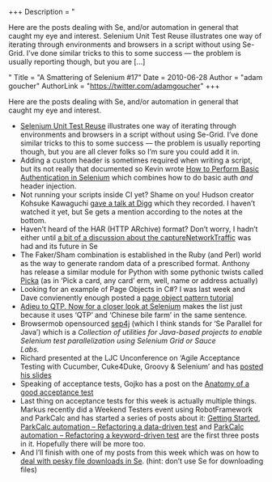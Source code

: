 +++
Description = "<p>Here are the posts dealing with Se, and/or automation in general that caught my eye and interest. Selenium Unit Test Reuse illustrates one way of iterating through environments and browsers in a script without using Se-Grid. I’ve done similar tricks to this to some success — the problem is usually reporting though, but you are […]</p>"
Title = "A Smattering of Selenium #17"
Date = 2010-06-28
Author = "adam goucher"
AuthorLink = "https://twitter.com/adamgoucher"
+++

<p>Here are the posts dealing with Se, and/or automation in general that caught my eye and interest.<br />
</p>
<ul>
<li><a href="http://www.codekoala.com/blog/2010/selenium-unit-test-reuse/">Selenium Unit Test Reuse</a> illustrates one way of iterating through environments and browsers in a script without using Se-Grid. I&#8217;ve done similar tricks to this to some success &#8212; the problem is usually reporting though, but you are all clever folks so I&#8217;m sure you could add it in.</li>
<li>Adding a custom header is sometimes required when writing a script, but its not really that documented so Kevin wrote <a href="http://mogotest.com/blog/2010/06/23/how-to-perform-basic-auth-in-selenium">How to Perform Basic Authentication in Selenium</a> which combines how to do basic auth <i>and</i> header injection.</li>
<li>Not running your scripts inside CI yet? Shame on you! Hudson creator Kohsuke Kawaguchi <a href="http://about.digg.com/blog/digg-technical-talks-kohsuke-kawaguchi">gave a talk at Digg</a> which they recorded. I haven&#8217;t watched it yet, but Se gets a mention according to the notes at the bottom.</li>
<li>Haven&#8217;t heard of the HAR (HTTP ARchive) format? Don&#8217;t worry, I hadn&#8217;t either until <a href="http://groups.google.com/group/selenium-developers/browse_thread/thread/aafbe61c46ffa0df">a bit of a discussion about the captureNetworkTraffic</a> was had and its future in Se</li>
<li>The Faker/Sham combination is established in the Ruby (and Perl) world as the way to generate random data of a prescribed format. Anthony has release a similar module for Python with some pythonic twists called <a href="http://github.com/antlong/Picka">Picka</a> (as in &#8216;Pick a card, any card&#8217; erm, well, name or address actually)</li>
<li>Looking for an example of Page Objects in C#? I was last week and Dave convienently enough posted a <a href="http://www.theautomatedtester.co.uk/tutorials/selenium/page-object-pattern.htm">page object pattern tutorial</a></li>
<li><a href="http://www.testjutsu.com/adieu-to-qtp-now-for-a-closer-look-at-selenium">Adieu to QTP. Now for a closer look at Selenium</a> makes the list just because it uses &#8216;QTP&#8217; and &#8216;Chinese bile farm&#8217; in the same sentence.</li>
<li>Browsermob opensourced <a href="http://github.com/lightbody/browsermob-sep4j">sep4j</a> (which I think stands for &#8216;Se Parallel for Java&#8217;) which is a <i>Collection of utilities for Java-based projects to enable Selenium test parallelization using Selenium Grid or Sauce<br />
Labs.</i></li>
<li>Richard presented at the LJC Unconference on &#8216;Agile Acceptance Testing with Cucumber, Cuke4Duke, Groovy &amp; Selenium&#8217; and has <a href="http://www.rapaul.com/2010/06/26/agile-acceptance-testing-slides/">posted his slides</a></li>
<li>Speaking of acceptance tests, Gojko has a post on the <a href="http://gojko.net/2010/06/16/anatomy-of-a-good-acceptance-test/">Anatomy of a good acceptance test</a></li>
<li>Last thing on acceptance tests for this week is actually multiple things. Markus recently did a Weekend Testers event using RobotFramework and ParkCalc and has started a series of posts about it: <a href="http://blog.shino.de/2010/06/20/parkcalc-automation-getting-started/">Getting Started</a>, <a href="http://blog.shino.de/2010/06/24/parkcalc-automation-refactoring-a-data-driven-test/">ParkCalc automation – Refactoring a data-driven test</a> and <a href="http://blog.shino.de/2010/06/26/parkcalc-automation-refactoring-a-keyword-driven-test/">ParkCalc automation – Refactoring a keyword-driven test</a> are the first three posts in it. Hopefully there will be more too.</li>
<li>And I&#8217;ll finish with one of my posts from this week which was on how to <a href="http://element34.ca/blog/dealing-with-file-downloads-with-selenium">deal with pesky file downloads in Se</a>. (hint: don&#8217;t use Se for downloading files)</li>
</ul>

